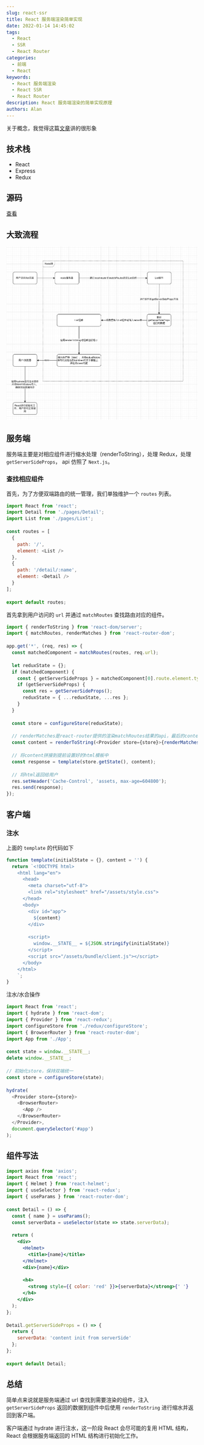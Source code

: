 ```yaml
---
slug: react-ssr
title: React 服务端渲染简单实现
date: 2022-01-14 14:45:02
tags:
  - React
  - SSR
  - React Router
categories:
  - 前端
  - React
keywords:
  - React 服务端渲染
  - React SSR
  - React Router
description: React 服务端渲染的简单实现原理
authors: Alan
---
```


关于概念，我觉得这篇[文章](https://segmentfault.com/a/1190000038336185)讲的很形象

<!--truncate-->

## 技术栈

- React
- Express
- Redux

## 源码

[查看](https://github.com/3Alan/simple-ssr)

## 大致流程

![流程图](https://raw.githubusercontent.com/3Alan/images/master/img/20220114232321.png)

## 服务端

服务端主要是对相应组件进行缩水处理（renderToString），处理 Redux，处理`getServerSideProps`， api 仿照了 `Next.js`。

### 查找相应组件

首先，为了方便双端路由的统一管理，我们单独维护一个 `routes` 列表。

```js
import React from 'react';
import Detail from './pages/Detail';
import List from './pages/List';

const routes = [
  {
    path: '/',
    element: <List />
  },
  {
    path: '/detail/:name',
    element: <Detail />
  }
];

export default routes;
```

首先拿到用户访问的 `url` 并通过 `matchRoutes` 查找路由对应的组件。

```js
import { renderToString } from 'react-dom/server';
import { matchRoutes, renderMatches } from 'react-router-dom';

app.get('*', (req, res) => {
  const matchedComponent = matchRoutes(routes, req.url);

  let reduxState = {};
  if (matchedComponent) {
    const { getServerSideProps } = matchedComponent[0].route.element.type;
    if (getServerSideProps) {
      const res = getServerSideProps();
      reduxState = { ...reduxState, ...res };
    }
  }

  const store = configureStore(reduxState);

  // renderMatches是react-router提供的渲染matchRoutes结果的api，最后的content为注入了redux数据的组件，缩水/脱水过程
  const content = renderToString(<Provider store={store}>{renderMatches(matches)}</Provider>);

  // 将content拼接到提前设置好的html模板中
  const response = template(store.getState(), content);

  // 将html返回给用户
  res.setHeader('Cache-Control', 'assets, max-age=604800');
  res.send(response);
});
```

## 客户端

### 注水

上面的 `template` 的代码如下

```js
function template(initialState = {}, content = '') {
  return `<!DOCTYPE html>
    <html lang="en">
      <head>
        <meta charset="utf-8">
        <link rel="stylesheet" href="/assets/style.css">
      </head>
      <body>
        <div id="app">
          ${content}
        </div>

        <script>
          window.__STATE__ = ${JSON.stringify(initialState)}
        </script>
        <script src="/assets/bundle/client.js"></script>
      </body>
    </html>
    `;
}
```

注水/水合操作

```js
import React from 'react';
import { hydrate } from 'react-dom';
import { Provider } from 'react-redux';
import configureStore from './redux/configureStore';
import { BrowserRouter } from 'react-router-dom';
import App from './App';

const state = window.__STATE__;
delete window.__STATE__;

// 初始化store，保持双端统一
const store = configureStore(state);

hydrate(
  <Provider store={store}>
    <BrowserRouter>
      <App />
    </BrowserRouter>
  </Provider>,
  document.querySelector('#app')
);
```

## 组件写法

```jsx
import axios from 'axios';
import React from 'react';
import { Helmet } from 'react-helmet';
import { useSelector } from 'react-redux';
import { useParams } from 'react-router-dom';

const Detail = () => {
  const { name } = useParams();
  const serverData = useSelector(state => state.serverData);

  return (
    <div>
      <Helmet>
        <title>{name}</title>
      </Helmet>
      <div>{name}</div>

      <h4>
        <strong style={{ color: 'red' }}>{serverData}</strong>{' '}
      </h4>
    </div>
  );
};

Detail.getServerSideProps = () => {
  return {
    serverData: 'content init from serverSide'
  };
};

export default Detail;
```

## 总结

简单点来说就是服务端通过 url 查找到需要渲染的组件，注入 `getServerSideProps` 返回的数据到组件中后使用 `renderToString` 进行缩水并返回到客户端。

客户端通过 hydrate 进行注水，这一阶段 React 会尽可能的复用 HTML 结构，React 会根据服务端返回的 HTML 结构进行初始化工作。
